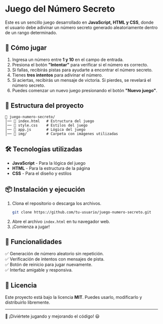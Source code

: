 # Juego del Número Secreto

Este es un sencillo juego desarrollado en **JavaScript, HTML y CSS**, donde el usuario debe adivinar un número secreto generado aleatoriamente dentro de un rango determinado.

## 🚀 Cómo jugar
1. Ingresa un número entre **1 y 10** en el campo de entrada.
2. Presiona el botón **"Intentar"** para verificar si el número es correcto.
3. Si fallas, recibirás pistas para ayudarte a encontrar el número secreto.
4. Tienes **tres intentos** para adivinar el número.
5. Si aciertas, recibirás un mensaje de victoria. Si pierdes, se revelará el número secreto.
6. Puedes comenzar un nuevo juego presionando el botón **"Nuevo juego"**.

## 📂 Estructura del proyecto
```
📂 juego-numero-secreto/
│── 📄 index.html   # Estructura del juego
│── 📄 style.css    # Estilos del juego
│── 📄 app.js       # Lógica del juego
│── 📂 img/         # Carpeta con imágenes utilizadas
```

## 🛠️ Tecnologías utilizadas
- **JavaScript** - Para la lógica del juego
- **HTML** - Para la estructura de la página
- **CSS** - Para el diseño y estilos

## 📦 Instalación y ejecución
1. Clona el repositorio o descarga los archivos.
   ```bash
   git clone https://github.com/tu-usuario/juego-numero-secreto.git
   ```
2. Abre el archivo `index.html` en tu navegador web.
3. ¡Comienza a jugar!

## 🎯 Funcionalidades
✅ Generación de número aleatorio sin repetición.  
✅ Verificación de intentos con mensajes de pista.  
✅ Botón de reinicio para jugar nuevamente.  
✅ Interfaz amigable y responsiva.  

## 📜 Licencia
Este proyecto está bajo la licencia **MIT**. Puedes usarlo, modificarlo y distribuirlo libremente.

---
🚀 ¡Diviértete jugando y mejorando el código! 😃

